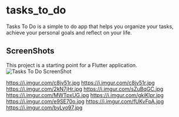 # tasks_to_do

Tasks To Do is a simple to do app that helps you organize your tasks, achieve your personal goals and reflect on your life.

## ScreenShots

This project is a starting point for a Flutter application.
![Tasks To Do ScreenShot](https://i.imgur.com/c8jv51r.jpg)

https://i.imgur.com/c8jv51r.jpg
https://i.imgur.com/c8jv51r.jpg
https://i.imgur.com/2kN7jHr.jpg
https://i.imgur.com/sZuBqGC.jpg
https://i.imgur.com/MWTpxUG.jpg
https://i.imgur.com/gkiKlpr.jpg
https://i.imgur.com/e9SE70o.jpg
https://i.imgur.com/fUKvFpA.jpg
https://i.imgur.com/byLyo97.jpg
